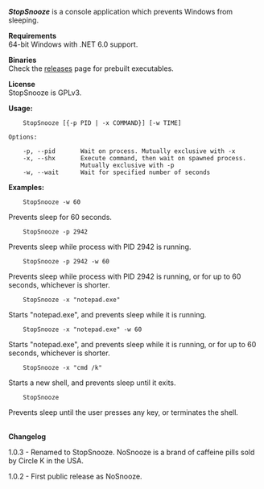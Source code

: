 <i>**StopSnooze**</i> is a console application which prevents Windows from sleeping.

**Requirements**<br/>
64-bit Windows with .NET 6.0 support.

**Binaries**<br/>
Check the [releases](https://github.com/stchan/StopSnooze/releases) page for prebuilt executables.

**License**<br/>
StopSnooze is GPLv3.

**Usage:**
```
    StopSnooze [{-p PID | -x COMMAND}] [-w TIME]
```
    Options:

        -p, --pid       Wait on process. Mutually exclusive with -x
        -x, --shx       Execute command, then wait on spawned process. 
                        Mutually exclusive with -p
        -w, --wait      Wait for specified number of seconds

**Examples:**
```
    StopSnooze -w 60
```
Prevents sleep for 60 seconds.
```
    StopSnooze -p 2942
```
Prevents sleep while process with PID 2942 is running.
```
    StopSnooze -p 2942 -w 60
```
Prevents sleep while process with PID 2942 is running, or for up to 60 seconds, whichever is shorter.
```
    StopSnooze -x "notepad.exe"
```
Starts "notepad.exe", and prevents sleep while it is running.
```
    StopSnooze -x "notepad.exe" -w 60
```
Starts "notepad.exe", and prevents sleep while it is running, or for up to 60 seconds, whichever is shorter.
```
    StopSnooze -x "cmd /k"
```
Starts a new shell, and prevents sleep until it exits.
```
    StopSnooze
```
Prevents sleep until the user presses any key, or terminates the shell.


<br/>**Changelog**

1.0.3 - Renamed to StopSnooze. NoSnooze is a brand of caffeine pills sold by Circle K in the USA.

1.0.2 - First public release as NoSnooze.


